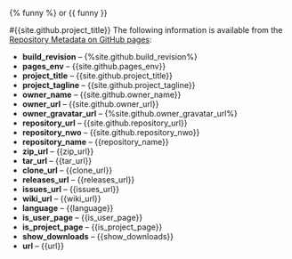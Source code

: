 ﻿---
funny: An .md file meets up with Mr. Hyde in a bar...
---
{% funny %}
or
{{ funny }}

#{{site.github.project_title}}
The following information is available from the [Repository Metadata on GitHub pages](https://help.github.com/articles/repository-metadata-on-github-pages):

- **build_revision** &ndash; {%site.github.build_revision%}
- **pages_env** &ndash; {{site.github.pages_env}}
- **project_title** &ndash; {{site.github.project_title}}
- **project_tagline** &ndash; {{site.github.project_tagline}}
- **owner_name** &ndash; {{site.github.owner_name}}
- **owner_url** &ndash; {{site.github.owner_url}}
- **owner_gravatar_url** &ndash; {%site.github.owner_gravatar_url%}
- **repository_url** &ndash; {{site.github.repository_url}}
- **repository_nwo** &ndash; {{site.github.repository_nwo}}
- **repository_name** &ndash; {{repository_name}}
- **zip_url** &ndash; {{zip_url}}
- **tar_url** &ndash; {{tar_url}}
- **clone_url** &ndash; {{clone_url}}
- **releases_url** &ndash; {{releases_url}}
- **issues_url** &ndash; {{issues_url}}
- **wiki_url** &ndash; {{wiki_url}}
- **language** &ndash; {{language}}
- **is_user_page** &ndash; {{is_user_page}}
- **is_project_page** &ndash; {{is_project_page}}
- **show_downloads** &ndash; {{show_downloads}}
- **url** &ndash; {{url}}
